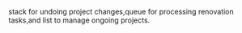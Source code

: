 stack for undoing project changes,queue for processing renovation tasks,and list to manage ongoing projects.
